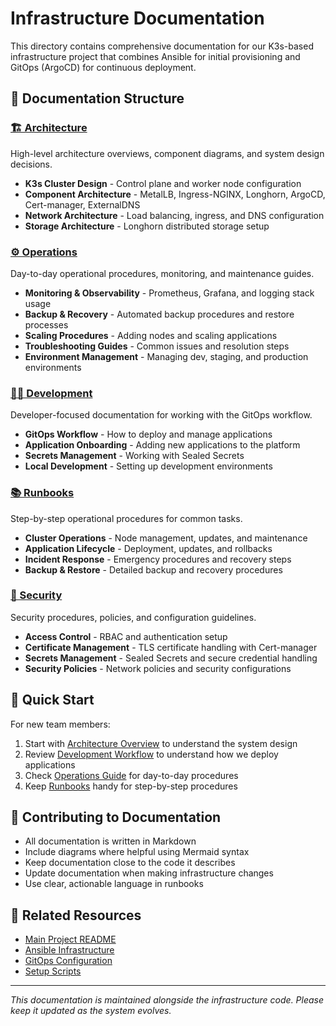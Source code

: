 # Infrastructure Documentation

This directory contains comprehensive documentation for our K3s-based infrastructure project that combines Ansible for initial provisioning and GitOps (ArgoCD) for continuous deployment.

## 📁 Documentation Structure

### [🏗️ Architecture](./architecture/)
High-level architecture overviews, component diagrams, and system design decisions.

- **K3s Cluster Design** - Control plane and worker node configuration
- **Component Architecture** - MetalLB, Ingress-NGINX, Longhorn, ArgoCD, Cert-manager, ExternalDNS
- **Network Architecture** - Load balancing, ingress, and DNS configuration
- **Storage Architecture** - Longhorn distributed storage setup

### [⚙️ Operations](./operations/)
Day-to-day operational procedures, monitoring, and maintenance guides.

- **Monitoring & Observability** - Prometheus, Grafana, and logging stack usage
- **Backup & Recovery** - Automated backup procedures and restore processes
- **Scaling Procedures** - Adding nodes and scaling applications
- **Troubleshooting Guides** - Common issues and resolution steps
- **Environment Management** - Managing dev, staging, and production environments

### [👨‍💻 Development](./development/)
Developer-focused documentation for working with the GitOps workflow.

- **GitOps Workflow** - How to deploy and manage applications
- **Application Onboarding** - Adding new applications to the platform
- **Secrets Management** - Working with Sealed Secrets
- **Local Development** - Setting up development environments

### [📚 Runbooks](./runbooks/)
Step-by-step operational procedures for common tasks.

- **Cluster Operations** - Node management, updates, and maintenance
- **Application Lifecycle** - Deployment, updates, and rollbacks
- **Incident Response** - Emergency procedures and recovery steps
- **Backup & Restore** - Detailed backup and recovery procedures

### [🔐 Security](./security/)
Security procedures, policies, and configuration guidelines.

- **Access Control** - RBAC and authentication setup
- **Certificate Management** - TLS certificate handling with Cert-manager
- **Secrets Management** - Sealed Secrets and secure credential handling
- **Security Policies** - Network policies and security configurations

## 🚀 Quick Start

For new team members:

1. Start with [Architecture Overview](./architecture/README.md) to understand the system design
2. Review [Development Workflow](./development/gitops-workflow.md) to understand how we deploy applications
3. Check [Operations Guide](./operations/README.md) for day-to-day procedures
4. Keep [Runbooks](./runbooks/) handy for step-by-step procedures

## 📖 Contributing to Documentation

- All documentation is written in Markdown
- Include diagrams where helpful using Mermaid syntax
- Keep documentation close to the code it describes
- Update documentation when making infrastructure changes
- Use clear, actionable language in runbooks

## 🔗 Related Resources

- [Main Project README](../README.md)
- [Ansible Infrastructure](../infrastructure/)
- [GitOps Configuration](../gitops/)
- [Setup Scripts](../scripts/)

---

*This documentation is maintained alongside the infrastructure code. Please keep it updated as the system evolves.* 
